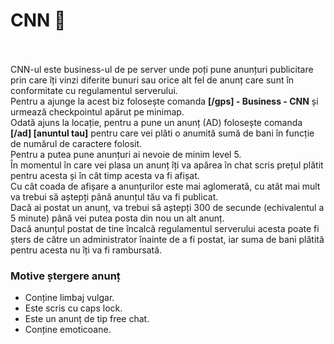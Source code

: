<h1>CNN 📰</h1><br><br>
CNN-ul este business-ul de pe server unde poți pune anunțuri publicitare prin care îți vinzi diferite bunuri sau orice alt fel de anunț care sunt în conformitate cu regulamentul serverului.<br>
Pentru a ajunge la acest biz folosește comanda <strong>[/gps] - Business - CNN</strong> și urmează checkpointul apărut pe minimap.<br>
Odată ajuns la locație, pentru a pune un anunț (AD) folosește comanda <strong>[/ad] [anuntul tau]</strong> pentru care vei plăti o anumită sumă de bani în funcție de numărul de caractere folosit. <br>
Pentru a putea pune anunțuri ai nevoie de minim level 5.<br>
În momentul în care vei plasa un anunț îți va apărea în chat scris prețul plătit pentru acesta și în cât timp acesta va fi afișat.<br>
Cu cât coada de afișare a anunțurilor este mai aglomerată, cu atât mai mult va trebui să aștepți până anunțul tău va fi publicat.<br>
Dacă ai postat un anunț, va trebui să aștepți 300 de secunde (echivalentul a 5 minute) până vei putea posta din nou un alt anunț.<br>
Dacă anunțul postat de tine încalcă regulamentul serverului acesta poate fi șters de către un administrator înainte de a fi postat, iar suma de bani plătită pentru acesta nu îți va fi rambursată.<br>
<h3>Motive ștergere anunț</h3>
<ul>
    <li>Conține limbaj vulgar.</li>
    <li>Este scris cu caps lock.</li>
    <li>Este un anunț de tip free chat.</li>
    <li>Conține emoticoane.</li>
</ul>
